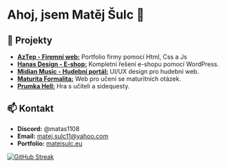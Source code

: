 # Ahoj, jsem Matěj Šulc 👋

## 💼 Projekty
- **[AzTep - Firemní web:](https://azclean.sk/)** Portfolio firmy pomocí Html, Css a Js
- **[Hanas Design - E-shop:](https://hanasdesign.eu/)** Kompletní řešení e-shopu pomocí WordPress.
- **[Midian Music - Hudební portál:](https://www.midian-music.cz/)** UI/UX design pro hudební web.
- **[Maturita Formalita:](https://msulc11.github.io/maturitaformalita/)** Web pro učení se maturitních otázek.
- **[Prumka Hell:](https://msulc11.github.io/prumkahell/)** Hra s učiteli a sidequesty. 

## 📫 Kontakt
- **Discord:** @matas1108
- **Email:** matej.sulc11@yahoo.com
- **Portfolio:** [matejsulc.eu](https://matejsulc.eu/)

[![GitHub Streak](https://streak-stats.demolab.com?user=msulc11&theme=prussian)](https://git.io/streak-stats)
<!---
msulc11/msulc11 is a ✨ special ✨ repository because its `README.md` (this file) appears on your GitHub profile.
You can click the Preview link to take a look at your changes.
--->
